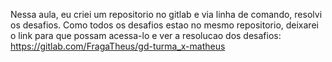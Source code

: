Nessa aula, eu criei um repositorio no gitlab e via linha de comando, resolvi os desafios. Como todos os desafios estao no mesmo repositorio, deixarei o link para que possam acessa-lo e ver a resolucao dos desafios: https://gitlab.com/FragaTheus/gd-turma_x-matheus
